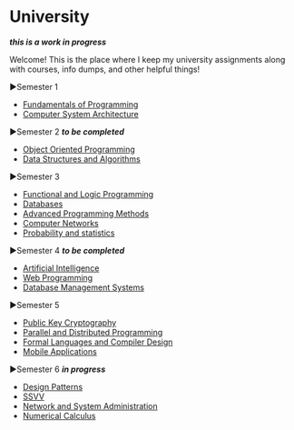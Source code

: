 # University

***this is a work in progress***

Welcome! This is the place where I keep my university assignments along with courses, info dumps, and other helpful things!

▶Semester 1
   - [Fundamentals of Programming](https://github.com/DiaconuAna/Fundamentals-of-Programming)
   - [Computer System Architecture](https://github.com/DiaconuAna/Computer-System-Architecture)

▶Semester 2 ***to be completed*** 
   - [Object Oriented Programming](https://github.com/DiaconuAna/OOP)
   - [Data Structures and Algorithms](https://github.com/DiaconuAna/Data-Structures-and-Algorithms)

▶Semester 3 
 
   * [Functional and Logic Programming](https://github.com/913-Diaconu-Ana/Functional-and-Logic-Programming)
   * [Databases](https://github.com/913-Diaconu-Ana/Databases)  
   * [Advanced Programming Methods](https://github.com/913-Diaconu-Ana/Advanced-Programming-Methods)
   * [Computer Networks](https://github.com/913-Diaconu-Ana/ComputerNetworks)
   * [Probability and statistics](https://github.com/913-Diaconu-Ana/Probability-and-Statistics)
   
▶Semester 4 ***to be completed***

   - [Artificial Intelligence](https://github.com/DiaconuAna/Artificial-Intelligence)
   - [Web Programming](https://github.com/DiaconuAna/Web-Programming)
   - [Database Management Systems](https://github.com/DiaconuAna/Databases-Management-Systems)
   
▶Semester 5 
   
   - [Public Key Cryptography](https://github.com/DiaconuAna/Public-Key-Cryptography)
   - [Parallel and Distributed Programming](https://github.com/DiaconuAna/Parallel-and-Distributed-Programming)
   - [Formal Languages and Compiler Design](https://github.com/DiaconuAna/Formal-Languages-and-Compiler-Design)
   - [Mobile Applications](https://github.com/DiaconuAna/Mobile-Applications)

▶Semester 6 ***in progress***

   - [Design Patterns](https://github.com/DiaconuAna/Design-Patterns)
   - [SSVV](https://github.com/DiaconuAna/SSVV)
   - [Network and System Administration](https://github.com/DiaconuAna/NSA)
   - [Numerical Calculus](https://github.com/DiaconuAna/Numerical-Calculus)
